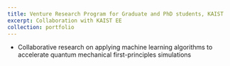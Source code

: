 ```yaml
---
title: Venture Research Program for Graduate and PhD students, KAIST 
excerpt: Collaboration with KAIST EE
collection: portfolio
---
```


- Collaborative research on applying machine learning algorithms to accelerate quantum mechanical first-principles simulations

